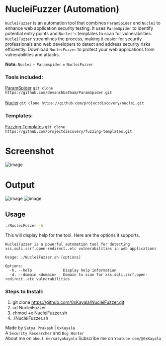 # NucleiFuzzer (Automation)
`NucleiFuzzer` is an automation tool that combines `ParamSpider` and `Nuclei` to enhance web application security testing. It uses `ParamSpider` to identify potential entry points and `Nuclei's` templates to scan for vulnerabilities. `NucleiFuzzer` streamlines the process, making it easier for security professionals and web developers to detect and address security risks efficiently. Download `NucleiFuzzer` to protect your web applications from vulnerabilities and attacks.

**Note:** `Nuclei` + `Paramspider` = `NucleiFuzzer`

### Tools included:
[ParamSpider](https://github.com/devanshbatham/ParamSpider) `git clone https://github.com/devanshbatham/ParamSpider.git`<br><br>
[Nuclei](https://github.com/projectdiscovery/nuclei) `git clone https://github.com/projectdiscovery/nuclei.git`

### Templates:
[Fuzzing Templates](https://github.com/projectdiscovery/fuzzing-templates) `git clone https://github.com/projectdiscovery/fuzzing-templates.git`

# Screenshot
![image](https://github.com/0xKayala/NucleiFuzzer/assets/16838353/4ca86392-684b-4224-8138-148d5c629642)

# Output
![image](https://github.com/0xKayala/NucleiFuzzer/assets/16838353/03ca01b9-a756-46f6-9a10-2110d8a3b321)
![image](https://github.com/0xKayala/NucleiFuzzer/assets/16838353/bf911936-1eed-42bc-b81f-35d71a8ebf49)

## Usage

```sh
./NucleiFuzzer -h
```

This will display help for the tool. Here are the options it supports.


```console
NucleiFuzzer is a powerful automation tool for detecting xss,sqli,ssrf,open-redirect..etc vulnerabilities in web applications

Usage: ./NucleiFuzzer.sh [options]

Options:
  -h, --help              Display help information
  -d, --domain <domain>   Domain to scan for xss,sqli,ssrf,open-redirect..etc vulnerabilities
```  

### Steps to Install:
1. git clone https://github.com/0xKayala/NucleiFuzzer.git
2. cd NucleiFuzzer
3. chmod +x NucleiFuzzer.sh
4. ./NucleiFuzzer.sh


Made by
`Satya Prakash` | `0xKayala` \
A `Security Researcher` and `Bug Hunter` \
About me on `about.me/satyakayala`
Subscribe me on `Youtube.com/@0xKayala`
